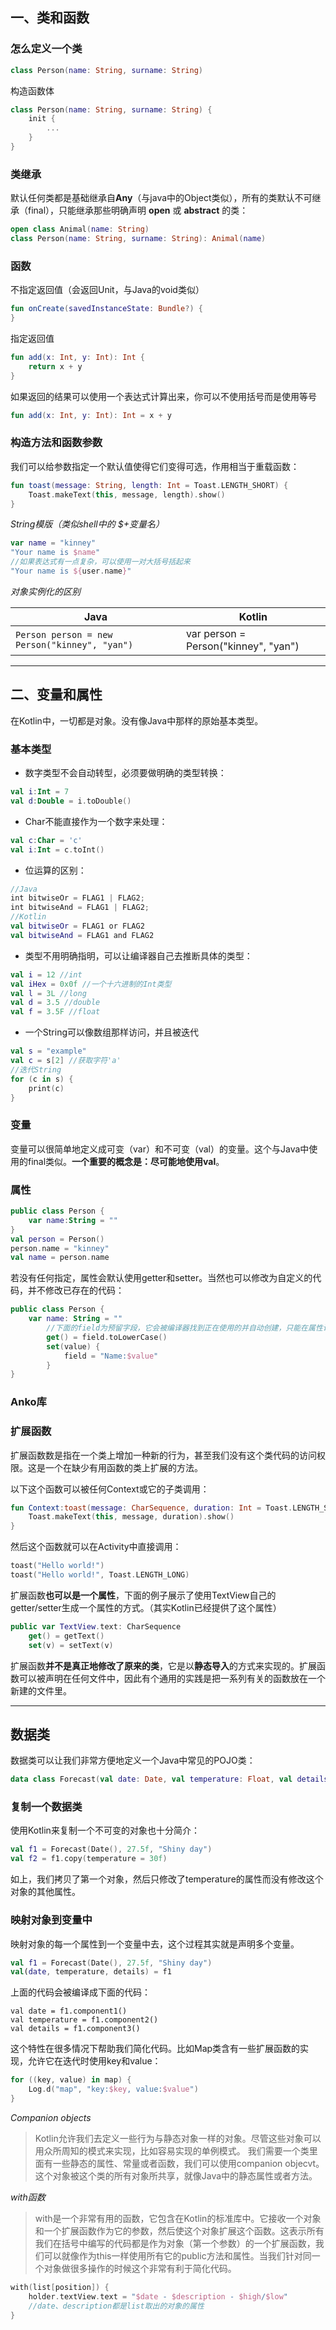 ## 一、类和函数
### 怎么定义一个类
```kotlin
class Person(name: String, surname: String)
```
构造函数体
```kotlin
class Person(name: String, surname: String) {
    init {
        ...
    }
}
```
### 类继承
默认任何类都是基础继承自**Any**（与java中的Object类似），所有的类默认不可继承（final），只能继承那些明确声明 **open** 或 **abstract** 的类：
```kotlin
open class Animal(name: String)
class Person(name: String, surname: String): Animal(name)
```
### 函数
不指定返回值（会返回Unit，与Java的void类似）
```kotlin
fun onCreate(savedInstanceState: Bundle?) {
}
```
指定返回值
```kotlin
fun add(x: Int, y: Int): Int {
    return x + y
}
```
如果返回的结果可以使用一个表达式计算出来，你可以不使用括号而是使用等号
```kotlin
fun add(x: Int, y: Int): Int = x + y
```
### 构造方法和函数参数
我们可以给参数指定一个默认值使得它们变得可选，作用相当于重载函数：
```kotlin
fun toast(message: String, length: Int = Toast.LENGTH_SHORT) {
    Toast.makeText(this, message, length).show()
}
```
*String模版（类似shell中的 $+变量名）*
```kotlin
var name = "kinney"
"Your name is $name"
//如果表达式有一点复杂，可以使用一对大括号括起来
"Your name is ${user.name}"
```
*对象实例化的区别*

Java | Kotlin
------- | -------
`Person person = new Person("kinney", "yan")` | var person = Person("kinney", "yan")

---

## 二、变量和属性
在Kotlin中，一切都是对象。没有像Java中那样的原始基本类型。
### 基本类型
- 数字类型不会自动转型，必须要做明确的类型转换：

```kotlin
val i:Int = 7
val d:Double = i.toDouble()
```
- Char不能直接作为一个数字来处理：

```kotlin
val c:Char = 'c'
val i:Int = c.toInt()
```
- 位运算的区别：

```kotlin
//Java
int bitwiseOr = FLAG1 | FLAG2;
int bitwiseAnd = FLAG1 | FLAG2;
//Kotlin
val bitwiseOr = FLAG1 or FLAG2
val bitwiseAnd = FLAG1 and FLAG2
```
- 类型不用明确指明，可以让编译器自己去推断具体的类型：

```kotlin
val i = 12 //int
val iHex = 0x0f //一个十六进制的Int类型
val l = 3L //long
val d = 3.5 //double
val f = 3.5F //float
```
- 一个String可以像数组那样访问，并且被迭代

```kotlin
val s = "example"
val c = s[2] //获取字符'a'
//迭代String
for (c in s) {
    print(c)
}
```
### 变量
变量可以很简单地定义成可变（var）和不可变（val）的变量。这个与Java中使用的final类似。**一个重要的概念是：尽可能地使用val**。
### 属性
```kotlin
public class Person {
    var name:String = ""
}
val person = Person()
person.name = "kinney"
val name = person.name
```
若没有任何指定，属性会默认使用getter和setter。当然也可以修改为自定义的代码，并不修改已存在的代码：
```kotlin
public class Person {
    var name: String = ""
        //下面的field为预留字段，它会被编译器找到正在使用的并自动创建，只能在属性访问器内访问
        get() = field.toLowerCase()
        set(value) {
            field = "Name:$value"
        }
}
```
### Anko库
### 扩展函数
扩展函数数是指在一个类上增加一种新的行为，甚至我们没有这个类代码的访问权限。这是一个在缺少有用函数的类上扩展的方法。

以下这个函数可以被任何Context或它的子类调用：
```kotlin
fun Context:toast(message: CharSequence, duration: Int = Toast.LENGTH_SHORT) {
    Toast.makeText(this, message, duration).show()
}
```
然后这个函数就可以在Activity中直接调用：
```kotlin
toast("Hello world!")
toast("Hello world!", Toast.LENGTH_LONG)
```
扩展函数**也可以是一个属性**，下面的例子展示了使用TextView自己的getter/setter生成一个属性的方式。（其实Kotlin已经提供了这个属性）
```kotlin
public var TextView.text: CharSequence
    get() = getText()
    set(v) = setText(v)
```
扩展函数**并不是真正地修改了原来的类**，它是以**静态导入**的方式来实现的。扩展函数可以被声明在任何文件中，因此有个通用的实践是把一系列有关的函数放在一个新建的文件里。

---

## 数据类
数据类可以让我们非常方便地定义一个Java中常见的POJO类：
```kotlin
data class Forecast(val date: Date, val temperature: Float, val details: String)
```
### 复制一个数据类
使用Kotlin来复制一个不可变的对象也十分简介：
```kotlin
val f1 = Forecast(Date(), 27.5f, "Shiny day")
val f2 = f1.copy(temperature = 30f)
```
如上，我们拷贝了第一个对象，然后只修改了temperature的属性而没有修改这个对象的其他属性。
### 映射对象到变量中
映射对象的每一个属性到一个变量中去，这个过程其实就是声明多个变量。
```kotlin
val f1 = Forecast(Date(), 27.5f, "Shiny day")
val(date, temperature, details) = f1
```
上面的代码会被编译成下面的代码：
```kotlins
val date = f1.component1()
val temperature = f1.component2()
val details = f1.component3()
```
这个特性在很多情况下帮助我们简化代码。比如Map类含有一些扩展函数的实现，允许它在迭代时使用key和value：
```kotlin
for ((key, value) in map) {
    Log.d("map", "key:$key, value:$value")
}
```
*Companion objects*
> Kotlin允许我们去定义一些行为与静态对象一样的对象。尽管这些对象可以用众所周知的模式来实现，比如容易实现的单例模式。
我们需要一个类里面有一些静态的属性、常量或者函数，我们可以使用companion objecvt。这个对象被这个类的所有对象所共享，就像Java中的静态属性或者方法。

*with函数*
> with是一个非常有用的函数，它包含在Kotlin的标准库中。它接收一个对象和一个扩展函数作为它的参数，然后使这个对象扩展这个函数。这表示所有我们在括号中编写的代码都是作为对象（第一个参数）的一个扩展函数，我们可以就像作为this一样使用所有它的public方法和属性。当我们针对同一个对象做很多操作的时候这个非常有利于简化代码。
```kotlin
with(list[position]) {
    holder.textView.text = "$date - $description - $high/$low"
    //date、description都是list取出的对象的属性
}
```

